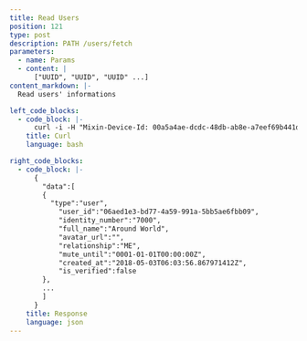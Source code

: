 ```yaml
---
title: Read Users
position: 121
type: post
description: PATH /users/fetch
parameters:
  - name: Params
  - content: |
      ["UUID", "UUID", "UUID" ...]
content_markdown: |-
  Read users' informations

left_code_blocks:
  - code_block: |-
      curl -i -H "Mixin-Device-Id: 00a5a4ae-dcdc-48db-ab8e-a7eef69b441d" -H "Content-Type: application/json" -H "Authorization: Bearer eyJhbGciOiJSUzUxMiIsInR5cCI6IkpXVCJ9.eyJleHAiOjE1MzMxMDg3OTYsImlhdCI6MTUyNTMzMjc5NiwianRpIjoiYzJiYzFiY2MtZTA4ZC00M2JlLWJhN2EtZGJlMWFlN2UxMzU3Iiwic2lkIjoiYTM0YzA3YTktNzU1ZC00YjU0LTk0YzUtZTQ1ZTlhMmRkNDNlIiwic2lnIjoiYzlkNDU1M2Q3ZmI3YjM4NDkxZjAxMmYyODQ0MTNhZmM0ODYzZTdhYWM4Nzg2NTVkNWU3NWFmM2VjYjQ0NjE5MyIsInVpZCI6IjA2YWVkMWUzLWJkNzctNGE1OS05OTFhLTViYjVhZTZmYmIwOSJ9.vBp791ho-lgGgGnRWw3CAtRXgK7TvQxXwYOikB-XVbBGRYeMEmkGdja8r461w-5t5JzEt9Y-yNYGWRE0oZ8DEuxgdcBe13FIP4UBgFw7dTG1SyvcQEO0BQtfiBL_8de8VuKntezfONkseOXUkG6IQ2qCBzZgijLwIbh3h-wPs6Q" "https://api.mixin.one/users/fetch" -X POST --data '["06aed1e3-bd77-4a59-991a-5bb5ae6fbb09"]'
    title: Curl
    language: bash

right_code_blocks:
  - code_block: |-
      {
        "data":[
        {  
          "type":"user",
            "user_id":"06aed1e3-bd77-4a59-991a-5bb5ae6fbb09",
            "identity_number":"7000",
            "full_name":"Around World",
            "avatar_url":"",
            "relationship":"ME",
            "mute_until":"0001-01-01T00:00:00Z",
            "created_at":"2018-05-03T06:03:56.867971412Z",
            "is_verified":false
        },
        ...
        ]
      }
    title: Response
    language: json
---
```

